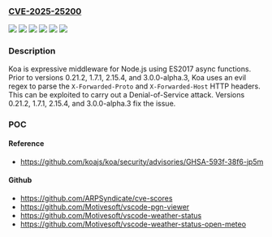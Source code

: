 ### [CVE-2025-25200](https://cve.mitre.org/cgi-bin/cvename.cgi?name=CVE-2025-25200)
![](https://img.shields.io/static/v1?label=Product&message=koa&color=blue)
![](https://img.shields.io/static/v1?label=Version&message=%3C%200.21.2%20&color=brightgreen)
![](https://img.shields.io/static/v1?label=Version&message=%3E%3D%201.0.0%2C%20%3C%201.7.1%20&color=brightgreen)
![](https://img.shields.io/static/v1?label=Version&message=%3E%3D%202.0.0-alpha.1%2C%20%3C%202.15.4%20&color=brightgreen)
![](https://img.shields.io/static/v1?label=Version&message=%3E%3D%203.0.0-alpha.0%2C%20%3C%20%3C%203.0.0-alpha.3%20&color=brightgreen)
![](https://img.shields.io/static/v1?label=Vulnerability&message=CWE-1333%3A%20Inefficient%20Regular%20Expression%20Complexity&color=brightgreen)

### Description

Koa is expressive middleware for Node.js using ES2017 async functions. Prior to versions 0.21.2, 1.7.1, 2.15.4, and 3.0.0-alpha.3, Koa uses an evil regex to parse the `X-Forwarded-Proto` and `X-Forwarded-Host` HTTP headers. This can be exploited to carry out a Denial-of-Service attack. Versions 0.21.2, 1.7.1, 2.15.4, and 3.0.0-alpha.3 fix the issue.

### POC

#### Reference
- https://github.com/koajs/koa/security/advisories/GHSA-593f-38f6-jp5m

#### Github
- https://github.com/ARPSyndicate/cve-scores
- https://github.com/Motivesoft/vscode-pgn-viewer
- https://github.com/Motivesoft/vscode-weather-status
- https://github.com/Motivesoft/vscode-weather-status-open-meteo

